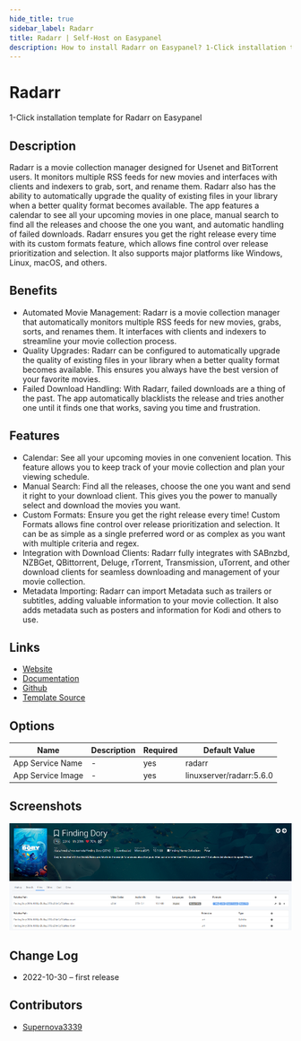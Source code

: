 ```yaml
---
hide_title: true
sidebar_label: Radarr
title: Radarr | Self-Host on Easypanel
description: How to install Radarr on Easypanel? 1-Click installation template for Radarr on Easypanel
---
```


<!-- generated -->

# Radarr

1-Click installation template for Radarr on Easypanel

## Description

Radarr is a movie collection manager designed for Usenet and BitTorrent users. It monitors multiple RSS feeds for new movies and interfaces with clients and indexers to grab, sort, and rename them. Radarr also has the ability to automatically upgrade the quality of existing files in your library when a better quality format becomes available. The app features a calendar to see all your upcoming movies in one place, manual search to find all the releases and choose the one you want, and automatic handling of failed downloads. Radarr ensures you get the right release every time with its custom formats feature, which allows fine control over release prioritization and selection. It also supports major platforms like Windows, Linux, macOS, and others.

## Benefits

- Automated Movie Management: Radarr is a movie collection manager that automatically monitors multiple RSS feeds for new movies, grabs, sorts, and renames them. It interfaces with clients and indexers to streamline your movie collection process.
- Quality Upgrades: Radarr can be configured to automatically upgrade the quality of existing files in your library when a better quality format becomes available. This ensures you always have the best version of your favorite movies.
- Failed Download Handling: With Radarr, failed downloads are a thing of the past. The app automatically blacklists the release and tries another one until it finds one that works, saving you time and frustration.

## Features

- Calendar: See all your upcoming movies in one convenient location. This feature allows you to keep track of your movie collection and plan your viewing schedule.
- Manual Search: Find all the releases, choose the one you want and send it right to your download client. This gives you the power to manually select and download the movies you want.
- Custom Formats: Ensure you get the right release every time! Custom Formats allows fine control over release prioritization and selection. It can be as simple as a single preferred word or as complex as you want with multiple criteria and regex.
- Integration with Download Clients: Radarr fully integrates with SABnzbd, NZBGet, QBittorrent, Deluge, rTorrent, Transmission, uTorrent, and other download clients for seamless downloading and management of your movie collection.
- Metadata Importing: Radarr can import Metadata such as trailers or subtitles, adding valuable information to your movie collection. It also adds metadata such as posters and information for Kodi and others to use.

## Links

- [Website](https://radarr.video/)
- [Documentation](https://wiki.servarr.com/radarr)
- [Github](https://github.com/Radarr/Radarr)
- [Template Source](https://github.com/easypanel-io/templates/tree/main/templates/radarr)

## Options

Name | Description | Required | Default Value
-|-|-|-
App Service Name | - | yes | radarr
App Service Image | - | yes | linuxserver/radarr:5.6.0

## Screenshots

![Radarr Screenshot](./assets/screenshot.png)

## Change Log

- 2022-10-30 – first release

## Contributors

- [Supernova3339](https://github.com/Supernova3339)
